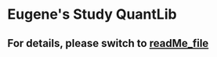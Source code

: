 # Eugene's Study QuantLib
## For details, please switch to [readMe_file](https://eugenel-9929.github.io/Modeling/)

